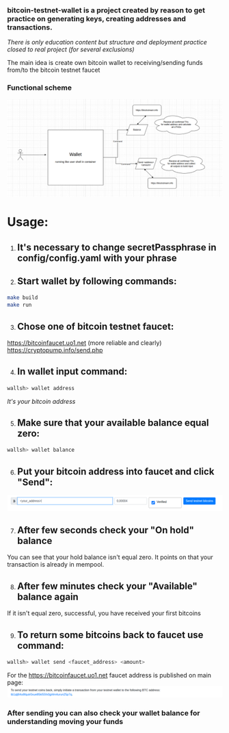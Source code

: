 ### bitcoin-testnet-wallet is a project created by reason to get practice on generating keys, creating addresses and transactions. 
*There is only education content but structure and deployment practice closed to real project (for several exclusions)*

The main idea is create own bitcoin wallet to receiving/sending funds from/to the bitcoin testnet faucet

### Functional scheme
![alt text](images/image-4.png)

# Usage:
1. ## It's necessary to change secretPassphrase in config/config.yaml with your phrase

2. ## Start wallet by following commands:
```bash
make build
make run
```

3. ## Chose one of bitcoin testnet faucet:
https://bitcoinfaucet.uo1.net (more reliable and clearly)
https://cryptopump.info/send.php

4. ## In wallet input command:
```bash
wallsh> wallet address
```
*It's your bitcoin address*

5. ## Make sure that your available balance equal zero:
```bash
wallsh> wallet balance
```

6. ## Put your bitcoin address into faucet and click "Send":
![alt text](images/image5.png)

7. ## After few seconds check your "On hold" balance
You can see that your hold balance isn't equal zero. It points on that your transaction is already in mempool.

8. ## After few minutes check your "Available" balance again
If it isn't equal zero, successful, you have received your first bitcoins

9. ## To return some bitcoins back to faucet use command:
```bash
wallsh> wallet send <faucet_address> <amount>
```
For the https://bitcoinfaucet.uo1.net faucet address is published on main page: 
![alt text](images/image6.png)

### After sending you can also check your wallet balance for understanding moving your funds